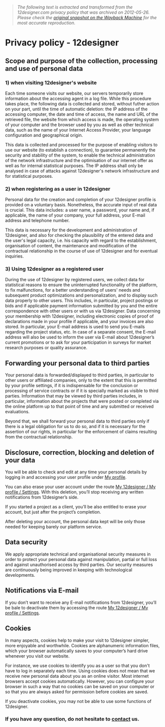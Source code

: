 > *The following text is extracted and transformed from the 12designer.com privacy policy that was archived on 2012-05-26. Please check the [original snapshot on the Wayback Machine](https://web.archive.org/web/20120526140031id_/http%3A//www.12designer.com/en/privacy-policy) for the most accurate reproduction.*

# Privacy policy - 12designer

## Scope and purpose of the collection, processing and use of personal data

  


### 1) when visiting 12designer's website

Each time someone visits our website, our servers temporarily store information about the accessing agent in a log file. While this procedure takes place, the following data is collected and stored, without futher action on your part, until the time of automatic deletion: the IP address of the accessing computer, the date and time of access, the name and URL of the retrieved file, the website from which access is made, the operating system of your computer and the browser used by you as well as other technical data, such as the name of your Internet Access Provider, your language configuration and geographical origin.

This data is collected and processed for the purpose of enabling visitors to use our website (to establish a connection), to guarantee permanently the security and stability of the system, to enable the technical administration of the network infrastructure and the optimisation of our internet offer as well as for internal statistical purposes. The IP address shall only be analysed in case of attacks against 12designer's network infrastructure and for statistical purposes.

### 2) when registering as a user in 12designer

Personal data for the creation and completion of your 12designer profile is provided on a voluntary basis. Nonetheless, the accurate input of real data is crucial. This data includes: a user name, a password, your name and, if applicable, the name of your company, your full address, your E-mail address and telephone number.

This data is necessary for the development and administration of 12designer, and also for checking the plausibility of the entered data and the user's legal capacity, i.e. his capacity with regard to the establishment, organisation of content, the maintenance and modification of the contractual relationship in the course of use of 12designer and for eventual inquiries.

### 3) Using 12designer as a registered user

During the use of 12designer by registered users, we collect data for statistical reasons to ensure the uninterrupted functionality of the platform, to fix malfunctions, for a better understanding of users' needs and subsequent product optimizations and personalization, and to display such data properly to other users. This includes, in particular, project postings or bids and if applicable payment information submitted by you and the entire correspondence with other users or with us via 12designer. Data concerning your membership with 12designer, including electronic copies of proof of declarations made in your profile if applicable, and your invoices are also stored. In particular, your E-mail address is used to send you E-mails regarding the project status, etc. In case of a separate consent, the E-mail address will also be used to inform the user via E-mail about 12designer’s current promotions or to ask for your participation in surveys for market research purposes or quality assurance.

## Forwarding your personal data to third parties

Your personal data is forwarded/displayed to third parties, in particular to other users or affiliated companies, only to the extent that this is permitted by your profile settings, if it is indispensable for the conclusion or processing of service contracts or if it is specially marked as visible to third parties. Information that may be viewed by third parties includes, in particular, information about the projects that were posted or completed via the online platform up to that point of time and any submitted or received evaluations.

Beyond that, we shall forward your personal data to third parties only if there is a legal obligation for us to do so, and if it is necessary for the assertion of our rights, in particular for the enforcement of claims resulting from the contractual relationship.

## Disclosure, correction, blocking and deletion of your data

You will be able to check and edit at any time your personal details by logging in and accessing your user profile under [My profile](https://web.archive.org/en/user/profile/edit/personal/).

You can also erase your user account under the route [My 12designer / My profile / Settings](https://web.archive.org/en/user/profile/edit/settings/). With this deletion, you’ll stop receiving any written notifications from 12designer’s side.

If you started a project as a client, you’ll be also entitled to erase your account, but just after the project’s completion.

After deleting your account, the personal data kept will be only those needed for keeping barely our platform service.

## Data security

We apply appropriate technical and organisational security measures in order to protect your personal data against manipulation, partial or full loss and against unauthorised access by third parties. Our security measures are continuously being improved in keeping with technological developments.

## Notifications via E-mail

If you don’t want to receive any E-mail notifications from 12designer, you’ll be bale to deactivate them by accessing the route [My 12designer / My profile / Settings](https://web.archive.org/en/user/profile/edit/settings/).

## Cookies

In many aspects, cookies help to make your visit to 12designer simpler, more enjoyable and worthwhile. Cookies are alphanumeric information files, which your browser automatically saves to your computer’s hard drive whenever you visit our website.

For instance, we use cookies to identify you as a user so that you don't have to log in separately each time. Using cookies does not mean that we receive new personal data about you as an online visitor. Most internet browsers accept cookies automatically. However, you can configure your browser in such a way that no cookies can be saved on your computer or so that you are always asked for permission before cookies are saved.

If you deactivate cookies, you may not be able to use some functions of 12designer.

### If you have any question, do not hesitate to [contact](https://web.archive.org/en/contact.html) us.
